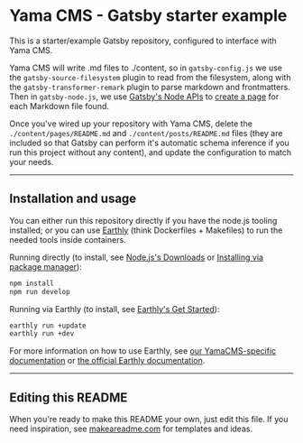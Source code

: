 # Yama CMS - Gatsby starter example

This is a starter/example Gatsby repository, configured to interface with Yama CMS.

Yama CMS will write .md files to ./content, so in `gatsby-config.js` we use the `gatsby-source-filesystem` plugin to read from the filesystem, along with the `gatsby-transformer-remark` plugin to parse markdown and frontmatters. Then in `gatsby-node.js`, we use [Gatsby's Node APIs](https://www.gatsbyjs.com/docs/reference/config-files/gatsby-node/) to [create a page](https://www.gatsbyjs.com/docs/creating-and-modifying-pages/#creating-pages-in-gatsby-nodejs) for each Markdown file found.

Once you've wired up your repository with Yama CMS, delete the `./content/pages/README.md` and `./content/posts/README.md` files (they are included so that Gatsby can perform it's automatic schema inference if you run this project without any content), and update the configuration to match your needs. 

---

## Installation and usage

You can either run this repository directly if you have the node.js tooling installed; or you can use [Earthly](https://docs.yama-cms.com/docs/guide/build-deploy-earthly) (think Dockerfiles + Makefiles) to run the needed tools inside containers.

Running directly (to install, see [Node.js's Downloads](https://nodejs.org/en/download) or [Installing via package manager](https://nodejs.org/en/download/package-manager)):
```bash
npm install
npm run develop
```
Running via Earthly (to install, see [Earthly's Get Started](https://earthly.dev/get-earthly)):
```bash
earthly run +update
earthly run +dev
```
For more information on how to use Earthly, see [our YamaCMS-specific documentation](https://docs.yama-cms.com/docs/guide/build-deploy-earthly/) or [the official Earthly documentation](https://docs.earthly.dev/basics).


***

## Editing this README

When you're ready to make this README your own, just edit this file. If you need inspiration, see [makeareadme.com](https://www.makeareadme.com/) for templates and ideas.
